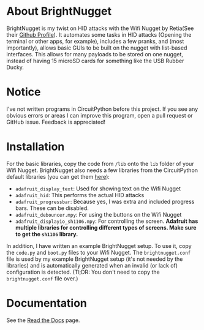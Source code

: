 # About BrightNugget
BrightNugget is my twist on HID attacks with the Wifi Nugget by Retia(See their
[Github Profile](https://github.com/HakCat-Tech)). It automates some tasks in HID attacks (Opening the terminal or other
apps, for example), includes a few pranks, and (most importantly), allows basic GUIs to be built on the nugget with
list-based interfaces. This allows for many payloads to be stored on one nugget, instead of having 15 microSD
cards for something like the USB Rubber Ducky.

# Notice
I've not written programs in CircuitPython before this project. If you see any obvious errors or areas I can improve
this program, open a pull request or GitHub issue. Feedback is appreciated!

# Installation
For the basic libraries, copy the code from `/lib` onto the `lib` folder of your Wifi Nugget. BrightNugget also needs
a few libraries from the CircuitPython default libraries (you can get them 
[here](https://github.com/adafruit/Adafruit_CircuitPython_Bundle/releases)):
- `adafruit_display_text`: Used for showing text on the Wifi Nugget
- `adafruit_hid`: This performs the actual HID attacks
- `adafruit_progressbar`: Because yes, I was extra and included progress bars. These can be disabled.
- `adafruit_debouncer.mpy`: For using the buttons on the Wifi Nugget
- `adafruit_displayio_sh1106.mpy`: For controlling the screen. **Adafruit has multiple libraries for controlling
different types of screens. Make sure to get the `sh1106` library.**

In addition, I have written an example BrightNugget setup. To use it, copy the `code.py` and `boot.py` files to your
Wifi Nugget. The `brightnugget.conf` file is used by my example BrightNugget setup (it's not needed by the libraries)
and is automatically generated when an invalid (or lack of) configuration is detected. (Tl;DR: You don't need to copy
the `brightnugget.conf` file over.)

# Documentation
See the [Read the Docs](https://brightnugget.readthedocs.io/en/latest/) page.